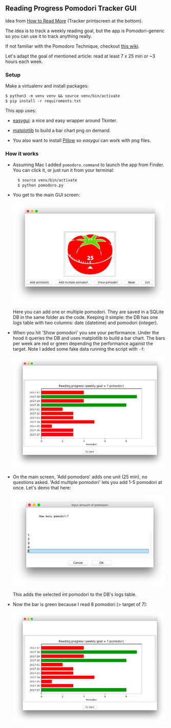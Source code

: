 ## Reading Progress Pomodori Tracker GUI

Idea from [How to Read More](https://kimschlesinger.com/blog/read-more.html) (Tracker printscreen at the bottom).

The idea is to track a weekly reading goal, but the app is Pomodori-generic so you can use it to track anything really.  

If not familiar with the Pomodoro Technique, checkout [this wiki](https://en.wikipedia.org/wiki/Pomodoro_Technique).

Let's adapt the goal of mentioned article: read at least 7 x 25 min or ~3 hours each week.

### Setup 

Make a virtualenv and install packages:

	$ python3 -m venv venv && source venv/bin/activate
	$ pip install -r requirements.txt

This app uses:

- [easygui](http://pythonhosted.org/easygui/): a nice and easy wrapper around Tkinter. 

- [matplotlib](http://matplotlib.org) to build a bar chart png on demand.

- You also want to install [Pillow](https://pillow.readthedocs.io/en/4.2.x/) so *easygui* can work with png files.


### How it works

* Assuming Mac I added `pomodoro.command` to launch the app from Finder. You can click it, or just run it from your terminal:

		$ source venv/bin/activate
		$ python pomodoro.py

* You get to the main GUI screen:

	![home](printscreens/home-screen.png)

	Here you can add one or multiple pomodori. They are saved in a SQLite DB in the same folder as the code. Keeping it simple: the DB has one *logs* table with two columns: date (datetime) and pomodori (integer).

* When you hit 'Show pomodori' you see your performance. Under the hood it queries the DB and uses matplotlib to build a bar chart. The bars per week are red or green depending the performance against the target. Note I added some fake data running the script with `-f`:

	![bar chart of progress](printscreens/not-met-goal-yet.png)

* On the main screen, 'Add pomodoro' adds one unit (25 min), no questions asked. 'Add multiple pomodori' lets you add 1-5 pomodori at once. Let's demo that here:

	![add multi pomos](printscreens/add-5-pomos.png)

	This adds the selected *int* pomodori to the DB's logs table.

* Now the bar is green because I read 8 pomodori (> target of 7):

	![met goal](printscreens/met-goal.png)

